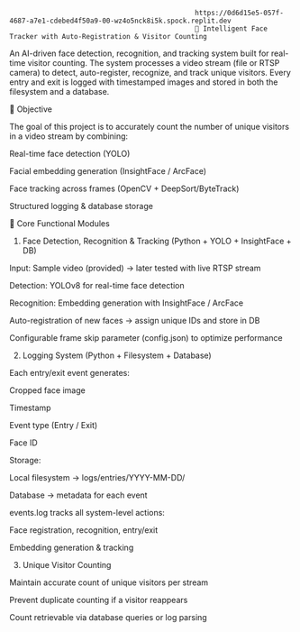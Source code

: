                                                   https://0d6d15e5-057f-4687-a7e1-cdebed4f50a9-00-wz4o5nck8i5k.spock.replit.dev
                                                  🎯 Intelligent Face Tracker with Auto-Registration & Visitor Counting

An AI-driven face detection, recognition, and tracking system built for real-time visitor counting.
The system processes a video stream (file or RTSP camera) to detect, auto-register, recognize, and track unique visitors. Every entry and exit is logged with timestamped images and stored in both the filesystem and a database.

🚀 Objective

The goal of this project is to accurately count the number of unique visitors in a video stream by combining:

Real-time face detection (YOLO)

Facial embedding generation (InsightFace / ArcFace)

Face tracking across frames (OpenCV + DeepSort/ByteTrack)

Structured logging & database storage

🧩 Core Functional Modules
1. Face Detection, Recognition & Tracking (Python + YOLO + InsightFace + DB)

Input: Sample video (provided) → later tested with live RTSP stream

Detection: YOLOv8 for real-time face detection

Recognition: Embedding generation with InsightFace / ArcFace

Auto-registration of new faces → assign unique IDs and store in DB

Configurable frame skip parameter (config.json) to optimize performance

2. Logging System (Python + Filesystem + Database)

Each entry/exit event generates:

Cropped face image

Timestamp

Event type (Entry / Exit)

Face ID

Storage:

Local filesystem → logs/entries/YYYY-MM-DD/

Database → metadata for each event

events.log tracks all system-level actions:

Face registration, recognition, entry/exit

Embedding generation & tracking

3. Unique Visitor Counting

Maintain accurate count of unique visitors per stream

Prevent duplicate counting if a visitor reappears

Count retrievable via database queries or log parsing
